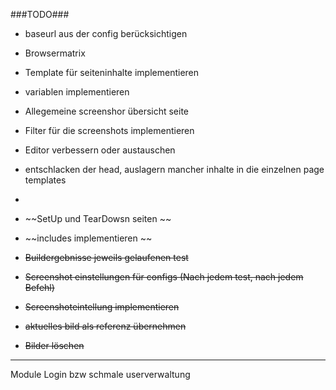 ###TODO###

* baseurl aus der config berücksichtigen
* Browsermatrix
* Template für seiteninhalte implementieren
* variablen implementieren
* Allegemeine screenshor übersicht seite
* Filter für die screenshots implementieren
* Editor verbessern oder austauschen
* entschlacken der head, auslagern mancher inhalte in die einzelnen page templates
* 

* ~~SetUp und TearDowsn seiten ~~
* ~~includes implementieren ~~
* ~~Buildergebnisse jeweils gelaufenen test~~
* ~~Screenshot einstellungen für configs (Nach jedem test, nach jedem Befehl)~~
* ~~Screenshoteintellung implementieren~~
* ~~aktuelles bild als referenz übernehmen~~
* ~~Bilder löschen~~


---
Module
Login bzw schmale userverwaltung    